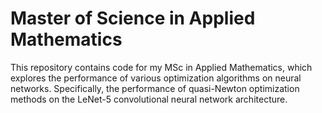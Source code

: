# Master of Science in Applied Mathematics
This repository contains code for my MSc in Applied Mathematics, which explores the performance of various optimization algorithms on neural networks. Specifically, the performance of quasi-Newton optimization methods on the LeNet-5 convolutional neural network architecture.
